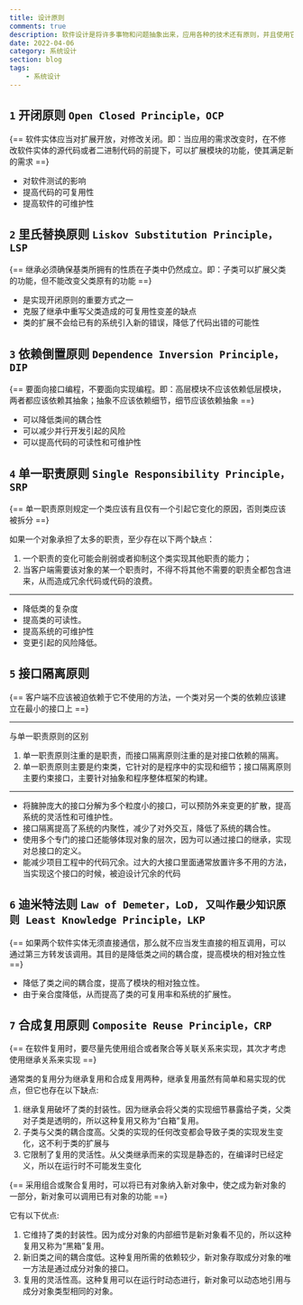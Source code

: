 ```yaml
---
title: 设计原则
comments: true
description: 软件设计是将许多事物和问题抽象出来，应用各种的技术还有原则，并且使用它们来充分而且详细地定义他们的设备、程序还有系统的实现的过程
date: 2022-04-06
category: 系统设计
section: blog
tags:
    - 系统设计
---
```



## `1` 开闭原则 `Open Closed Principle，OCP`

{== 软件实体应当对扩展开放，对修改关闭。即：当应用的需求改变时，在不修改软件实体的源代码或者二进制代码的前提下，可以扩展模块的功能，使其满足新的需求 ==}

- 对软件测试的影响
- 提高代码的可复用性
- 提高软件的可维护性

## `2` 里氏替换原则 `Liskov Substitution Principle，LSP`

{== 继承必须确保基类所拥有的性质在子类中仍然成立。即：子类可以扩展父类的功能，但不能改变父类原有的功能 ==}

- 是实现开闭原则的重要方式之一
- 克服了继承中重写父类造成的可复用性变差的缺点
- 类的扩展不会给已有的系统引入新的错误，降低了代码出错的可能性

## `3` 依赖倒置原则 `Dependence Inversion Principle，DIP`

{== 要面向接口编程，不要面向实现编程。即：高层模块不应该依赖低层模块，两者都应该依赖其抽象；抽象不应该依赖细节，细节应该依赖抽象 ==}

- 可以降低类间的耦合性
- 可以减少并行开发引起的风险
- 可以提高代码的可读性和可维护性

## `4` 单一职责原则 `Single Responsibility Principle，SRP`

{== 单一职责原则规定一个类应该有且仅有一个引起它变化的原因，否则类应该被拆分 ==}

如果一个对象承担了太多的职责，至少存在以下两个缺点：

1. 一个职责的变化可能会削弱或者抑制这个类实现其他职责的能力；
2. 当客户端需要该对象的某一个职责时，不得不将其他不需要的职责全都包含进来，从而造成冗余代码或代码的浪费。

___

- 降低类的复杂度
- 提高类的可读性。
- 提高系统的可维护性
- 变更引起的风险降低。

## `5` 接口隔离原则

{== 客户端不应该被迫依赖于它不使用的方法，一个类对另一个类的依赖应该建立在最小的接口上 ==}

___

与单一职责原则的区别

1. 单一职责原则注重的是职责，而接口隔离原则注重的是对接口依赖的隔离。
2. 单一职责原则主要是约束类，它针对的是程序中的实现和细节；接口隔离原则主要约束接口，主要针对抽象和程序整体框架的构建。

___

- 将臃肿庞大的接口分解为多个粒度小的接口，可以预防外来变更的扩散，提高系统的灵活性和可维护性。
- 接口隔离提高了系统的内聚性，减少了对外交互，降低了系统的耦合性。
- 使用多个专门的接口还能够体现对象的层次，因为可以通过接口的继承，实现对总接口的定义。
- 能减少项目工程中的代码冗余。过大的大接口里面通常放置许多不用的方法，当实现这个接口的时候，被迫设计冗余的代码

## `6` 迪米特法则 `Law of Demeter，LoD, 又叫作最少知识原则 Least Knowledge Principle，LKP`

{== 如果两个软件实体无须直接通信，那么就不应当发生直接的相互调用，可以通过第三方转发该调用。其目的是降低类之间的耦合度，提高模块的相对独立性 ==}

- 降低了类之间的耦合度，提高了模块的相对独立性。
- 由于亲合度降低，从而提高了类的可复用率和系统的扩展性。

## `7` 合成复用原则 `Composite Reuse Principle，CRP`

{== 在软件复用时，要尽量先使用组合或者聚合等关联关系来实现，其次才考虑使用继承关系来实现 ==}

通常类的复用分为继承复用和合成复用两种，继承复用虽然有简单和易实现的优点，但它也存在以下缺点:

1. 继承复用破坏了类的封装性。因为继承会将父类的实现细节暴露给子类，父类对子类是透明的，所以这种复用又称为“白箱”复用。
2. 子类与父类的耦合度高。父类的实现的任何改变都会导致子类的实现发生变化，这不利于类的扩展与
3. 它限制了复用的灵活性。从父类继承而来的实现是静态的，在编译时已经定义，所以在运行时不可能发生变化

{== 采用组合或聚合复用时，可以将已有对象纳入新对象中，使之成为新对象的一部分，新对象可以调用已有对象的功能 ==}

它有以下优点:

1. 它维持了类的封装性。因为成分对象的内部细节是新对象看不见的，所以这种复用又称为“黑箱”复用。
2. 新旧类之间的耦合度低。这种复用所需的依赖较少，新对象存取成分对象的唯一方法是通过成分对象的接口。
3. 复用的灵活性高。这种复用可以在运行时动态进行，新对象可以动态地引用与成分对象类型相同的对象。
